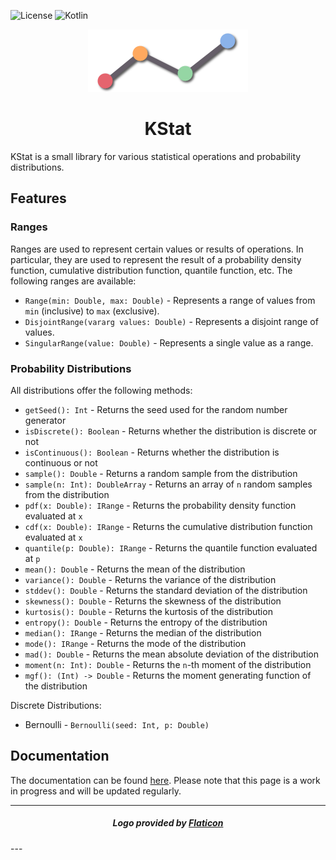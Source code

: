 ![License](https://img.shields.io/badge/License-MIT-%2368AD63?style=for-the-badge)
![Kotlin](https://img.shields.io/badge/Kotlin-1.8.0-%233e7fa8?logo=java&style=for-the-badge)

<p align="center">
    <img width="256" height="100" src="img/kstat-small.png" />
</p>

<h1 align="center">KStat</h1>

KStat is a small library for various statistical operations and probability distributions.

## Features

### Ranges

Ranges are used to represent certain values or results of operations. In particular, they are used to represent the 
result of a probability density function, cumulative distribution function, quantile function, etc. The following 
ranges are available:

- `Range(min: Double, max: Double)` - Represents a range of values from `min` (inclusive) to `max` (exclusive).
- `DisjointRange(vararg values: Double)` - Represents a disjoint range of values. 
- `SingularRange(value: Double)` - Represents a single value as a range.

### Probability Distributions

All distributions offer the following methods:

- `getSeed(): Int` - Returns the seed used for the random number generator
- `isDiscrete(): Boolean` - Returns whether the distribution is discrete or not
- `isContinuous(): Boolean` - Returns whether the distribution is continuous or not
- `sample(): Double` - Returns a random sample from the distribution
- `sample(n: Int): DoubleArray` - Returns an array of `n` random samples from the distribution
- `pdf(x: Double): IRange` - Returns the probability density function evaluated at `x`
- `cdf(x: Double): IRange` - Returns the cumulative distribution function evaluated at `x`
- `quantile(p: Double): IRange` - Returns the quantile function evaluated at `p`
- `mean(): Double` - Returns the mean of the distribution
- `variance(): Double` - Returns the variance of the distribution
- `stddev(): Double` - Returns the standard deviation of the distribution
- `skewness(): Double` - Returns the skewness of the distribution
- `kurtosis(): Double` - Returns the kurtosis of the distribution
- `entropy(): Double` - Returns the entropy of the distribution
- `median(): IRange` - Returns the median of the distribution
- `mode(): IRange` - Returns the mode of the distribution
- `mad(): Double` - Returns the mean absolute deviation of the distribution
- `moment(n: Int): Double` - Returns the `n`-th moment of the distribution
- `mgf(): (Int) -> Double` - Returns the moment generating function of the distribution

Discrete Distributions:

- Bernoulli - `Bernoulli(seed: Int, p: Double)`

## Documentation

The documentation can be found [here](https://kstat-documentation.netlify.app/). Please note that this page is a work 
in progress and will be updated regularly.

---
<h5 align="center">Logo provided by <a href="https://www.flaticon.com/">Flaticon</a></h5>
---